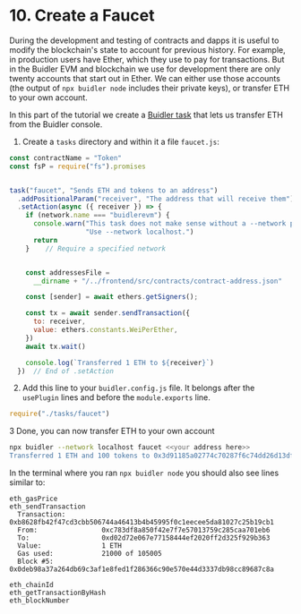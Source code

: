 # 10. Create a Faucet

During the development and testing of contracts and dapps it is useful to modify the blockchain's state to account for previous history. For example,
in production users have Ether, which they use to pay for transactions. But in the Buidler EVM and blockchain we use for development there are
only twenty accounts that start out in Ether. We can either use those accounts (the output of `npx buidler node` includes their private keys), or transfer
ETH to your own account.

In this part of the tutorial we create a [Buidler task](../guides/create-task.html) that lets us transfer ETH from the Buidler console.

1. Create a `tasks` directory and within it a file `faucet.js`:

```js
const contractName = "Token"
const fsP = require("fs").promises


task("faucet", "Sends ETH and tokens to an address")
  .addPositionalParam("receiver", "The address that will receive them")
  .setAction(async ({ receiver }) => {
    if (network.name === "buidlerevm") {
      console.warn("This task does not make sense without a --network parameter.\n" + 
                   "Use --network localhost.")
      return
    }    // Require a specified network


    const addressesFile =
      __dirname + "/../frontend/src/contracts/contract-address.json"

    const [sender] = await ethers.getSigners();

    const tx = await sender.sendTransaction({
      to: receiver,
      value: ethers.constants.WeiPerEther,
    })
    await tx.wait()

    console.log(`Transferred 1 ETH to ${receiver}`)
  })  // End of .setAction  
```

2. Add this line to your `buidler.config.js` file. It belongs after the `usePlugin` lines and before the `module.exports` line.

```js
require("./tasks/faucet")
```

3 Done, you can now transfer ETH to your own account

```bash
npx buidler --network localhost faucet <<your address here>>
Transferred 1 ETH and 100 tokens to 0x3d91185a02774c70287f6c74dd26d13dfb58ff16
```

In the terminal where you ran `npx buidler node` you should also see lines similar to:

```
eth_gasPrice
eth_sendTransaction
  Transaction:         0xb8628fb42f47cd3cbb506744a46413b4b45995f0c1eecee5da81027c25b19cb1
  From:                0xc783df8a850f42e7f7e57013759c285caa701eb6
  To:                  0xd02d72e067e77158444ef2020ff2d325f929b363
  Value:               1 ETH
  Gas used:            21000 of 105005
  Block #5:            0x0deb98a37a264db69c3af1e8fed1f286366c90e570e44d3337db98cc89687c8a

eth_chainId
eth_getTransactionByHash
eth_blockNumber
```
